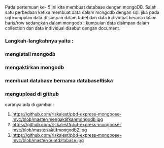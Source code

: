 Pada pertemuan ke- 5 ini kita membuat database dengan mongoDB.
Salah satu perbedaan ketika membuat data dalam mongodb dengan
 sql: jika pada sql kumpulan data di simpan dalam tabel dan data individual berada dalam baris/row sedangkan dalam mongodb : kumpulan data disimpan dalam collection dan data individual disebut dengan document.
 
### Langkah-langkahnya yaitu :
### mengistall mongodb
### mengaktirkan mongodb
### membuat database bernama databaseRiska
### mengupload di github

caranya ada di gambar : 
 1. https://github.com/riskalest/pbd-express-mongoose-mvc/blob/master/mengaktifkanmongodb.jpg
 2. https://github.com/riskalest/pbd-express-mongoose-mvc/blob/master/aktifmongodb2.jpg
 3. https://github.com/riskalest/pbd-express-mongoose-mvc/blob/master/buatdatabase.jpg
 
